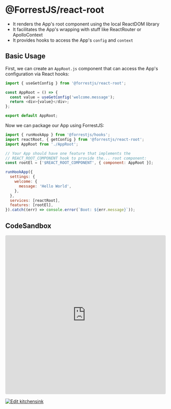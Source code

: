 # @ForrestJS/react-root

- It renders the App's root component using the local ReactDOM library
- It facilitates the App's wrapping with stuff like ReactRouter or ApolloContext
- It provides hooks to access the App's `config` and `context`

## Basic Usage

First, we can create an `AppRoot.js` component that can access the App's configuration via React hooks:

```js
import { useGetConfig } from '@forrestjs/react-root';

const AppRoot = () => {
  const value = useGetConfig('welcome.message');
  return <div>{value}</div>;
};

export default AppRoot;
```

Now we can package our App using ForrestJS:

```js
import { runHookApp } from '@forrestjs/hooks';
import reactRoot, { getConfig } from '@forrestjs/react-root';
import AppRoot from './AppRoot';

// Your App should have one feature that implements the
// REACT_ROOT_COMPONENT hook to provide the... root component:
const rootEl = ['$REACT_ROOT_COMPONENT', { component: AppRoot }];

runHookApp({
  settings: {
    welcome: {
      message: 'Hello World',
    },
  },
  services: [reactRoot],
  features: [rootEl],
}).catch((err) => console.error(`Boot: ${err.message}`));
```

## CodeSandbox

<iframe src="https://codesandbox.io/embed/react-root-cqqlh?fontsize=14&hidenavigation=1&theme=dark" style="width:100%; height:500px; border:0; border-radius: 4px; overflow:hidden;" title="kitchensink" allow="accelerometer; ambient-light-sensor; camera; encrypted-media; geolocation; gyroscope; hid; microphone; midi; payment; usb; vr; xr-spatial-tracking" sandbox="allow-forms allow-modals allow-popups allow-presentation allow-same-origin allow-scripts"></iframe>

[![Edit kitchensink](https://codesandbox.io/static/img/play-codesandbox.svg)](https://codesandbox.io/s/react-root-cqqlh?fontsize=14&hidenavigation=1&theme=dark)
